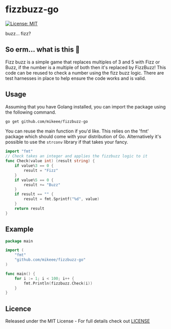 # fizzbuzz-go

[![License: MIT](https://img.shields.io/badge/License-MIT-yellow.svg)](https://opensource.org/licenses/MIT)

buzz... fizz?

## So erm... what is this 🤔

Fizz buzz is a simple game that replaces multiples of 3 and 5 with Fizz or Buzz, if the number is a multiple of both then it's replaced by FizzBuzz! This code can be reused to check a number using the fizz buzz logic. There are test harnesses in place to help ensure the code works and is valid.

## Usage

Assuming that you have Golang installed, you can import the package using the following command.

```bash
go get github.com/mikeee/fizzbuzz-go
```

You can reuse the main function if you'd like. This relies on the 'fmt' package which should come with your distribution of Go. Alternatively it's possible to use the `strconv` library if that takes your fancy.

```go
import "fmt"
// Check takes an integer and applies the fizzbuzz logic to it
func Check(value int) (result string) {
    if value%3 == 0 {
        result = "Fizz"
    }
    if value%5 == 0 {
        result += "Buzz"
    }
    if result == "" {
        result = fmt.Sprintf("%d", value)
    }
    return result
}
```

## Example

```go
package main

import (
    "fmt"
    "github.com/mikeee/fizzbuzz-go"
)

func main() {
    for i := 1; i < 100; i++ {
        fmt.Println(fizzbuzz.Check(i))
    }
}
```

## Licence

Released under the MIT License - For full details check out [LICENSE](https://github.com/mikeee/fizzbuzz-go/blob/master/LICENSE)